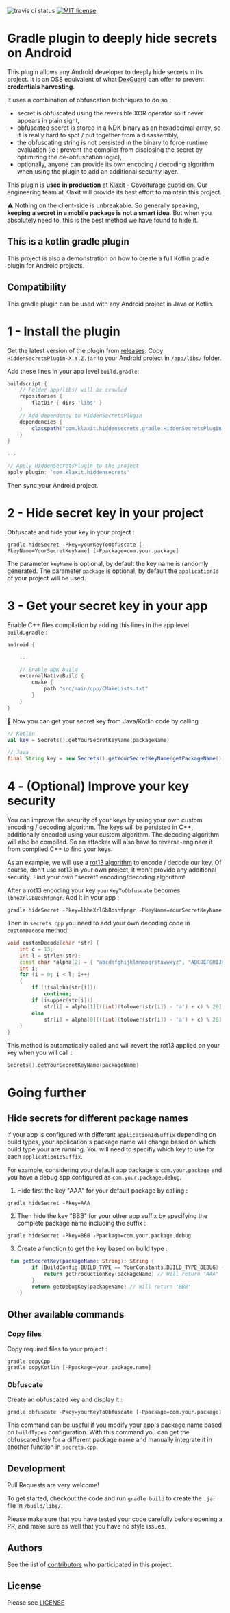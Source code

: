 ![travis ci status](https://travis-ci.org/klaxit/hidden-secrets-gradle-plugin.svg?branch=master)
[![MIT license](https://img.shields.io/github/license/klaxit/hidden-secrets-gradle-plugin)](https://github.com/klaxit/hidden-secrets-gradle-plugin/blob/master/LICENSE)

# Gradle plugin to deeply hide secrets on Android

This plugin allows any Android developer to deeply hide secrets in its project. It is an OSS equivalent of what [DexGuard](https://www.guardsquare.com/en/products/dexguard) can offer to prevent **credentials harvesting**.

It uses a combination of obfuscation techniques to do so :
- secret is obfuscated using the reversible XOR operator so it never appears in plain sight,
- obfuscated secret is stored in a NDK binary as an hexadecimal array, so it is really hard to spot / put together from a disassembly,
- the obfuscating string is not persisted in the binary to force runtime evaluation (ie : prevent the compiler from disclosing the secret by optimizing the de-obfuscation logic),
- optionally, anyone can provide its own encoding / decoding algorithm when using the plugin to add an additional security layer.

This plugin is **used in production** at [Klaxit - Covoiturage quotidien](https://play.google.com/store/apps/details?id=com.wayzup.wayzupapp). Our engineering team at Klaxit will provide its best effort to maintain this project.

⚠️ Nothing on the client-side is unbreakable. So generally speaking, **keeping a secret in a mobile package is not a smart idea**. But when you absolutely need to, this is the best method we have found to hide it.

## This is a kotlin gradle plugin
This project is also a demonstration on how to create a full Kotlin gradle plugin for Android projects.

## Compatibility
This gradle plugin can be used with any Android project in Java or Kotlin.

# 1 - Install the plugin

Get the latest version of the plugin from [releases](https://github.com/klaxit/hidden-secrets-gradle-plugin/releases).
Copy `HiddenSecretsPlugin-X.Y.Z.jar` to your Android project in `/app/libs/` folder.

Add these lines in your app level `build.gradle`:

```gradle
buildscript {
    // Folder app/libs/ will be crawled
    repositories {
        flatDir { dirs 'libs' }
    }
    // Add dependency to HiddenSecretsPlugin
    dependencies {
        classpath("com.klaxit.hiddensecrets.gradle:HiddenSecretsPlugin:X.Y.Z")
    }
}

...

// Apply HiddenSecretsPlugin to the project
apply plugin: 'com.klaxit.hiddensecrets'
```

Then sync your Android project.

# 2 - Hide secret key in your project

Obfuscate and hide your key in your project :
```shell
gradle hideSecret -Pkey=yourKeyToObfuscate [-PkeyName=YourSecretKeyName] [-Ppackage=com.your.package]
```
The parameter `keyName` is optional, by default the key name is randomly generated.
The parameter `package` is optional, by default the `applicationId` of your project will be used.

# 3 - Get your secret key in your app
Enable C++ files compilation by adding this lines in the app level `build.gradle` :
```gradle
android {

    ...

    // Enable NDK build
    externalNativeBuild {
        cmake {
            path "src/main/cpp/CMakeLists.txt"
        }
    }
}
```

👏 Now you can get your secret key from Java/Kotlin code by calling :
```kotlin
// Kotlin
val key = Secrets().getYourSecretKeyName(packageName)
```
```Java
// Java
final String key = new Secrets().getYourSecretKeyName(getPackageName());
```

# 4 - (Optional) Improve your key security
You can improve the security of your keys by using your own custom encoding / decoding algorithm. The keys will be persisted in C++, additionally encoded using your custom algorithm. The decoding algorithm will also be compiled. So an attacker will also have to reverse-engineer it from compiled C++ to find your keys.

As an example, we will use a [rot13 algorithm](https://en.wikipedia.org/wiki/ROT13) to encode / decode our key. Of course, don't use rot13 in your own project, it won't provide any additional security. Find your own "secret" encoding/decoding algorithm!

After a rot13 encoding your key `yourKeyToObfuscate` becomes `lbheXrlGbBoshfpngr`.
Add it in your app :
```shell
gradle hideSecret -Pkey=lbheXrlGbBoshfpngr -PkeyName=YourSecretKeyName
```

Then in `secrets.cpp` you need to add your own decoding code in `customDecode` method:
```cpp
void customDecode(char *str) {
    int c = 13;
    int l = strlen(str);
    const char *alpha[2] = { "abcdefghijklmnopqrstuvwxyz", "ABCDEFGHIJKLMNOPQRSTUVWXYZ"};
    int i;
    for (i = 0; i < l; i++)
    {
        if (!isalpha(str[i]))
            continue;
        if (isupper(str[i]))
            str[i] = alpha[1][((int)(tolower(str[i]) - 'a') + c) % 26];
        else
            str[i] = alpha[0][((int)(tolower(str[i]) - 'a') + c) % 26];
    }
}
```

This method is automatically called and will revert the rot13 applied on your key when you will call :
```kotlin
Secrets().getYourSecretKeyName(packageName)
```
# Going further
## Hide secrets for different package names
If your app is configured with different `applicationIdSuffix` depending on build types, your application's package name will change based on which build type your are running. You will need to specifiy which key to use for each `applicationIdSuffix`.

For example, considering your default app package is `com.your.package` and you have a debug app configured as `com.your.package.debug`.

1) Hide first the key "AAA" for your default package by calling :
```shell
gradle hideSecret -Pkey=AAA
```
2) Then hide the key "BBB" for your other app suffix by specifying the complete package name including the suffix :
```shell
gradle hideSecret -Pkey=BBB -Ppackage=com.your.package.debug
```
3) Create a function to get the key based on build type :
```kotlin
 fun getSecretKey(packageName: String): String {
        if (BuildConfig.BUILD_TYPE == YourConstants.BUILD_TYPE_DEBUG) {
            return getProductionKey(packageName) // Will return "AAA"
        }
        return getDebugKey(packageName) // Will return "BBB"
    }
```

## Other available commands

### Copy files
Copy required files to your project :
```shell
gradle copyCpp
gradle copyKotlin [-Ppackage=your.package.name]
```

### Obfuscate
Create an obfuscated key and display it :
```shell
gradle obfuscate -Pkey=yourKeyToObfuscate [-Ppackage=com.your.package]
```
This command can be useful if you modify your app's package name based on `buildTypes` configuration. With this command you can get the obfuscated key for a different package name and manually integrate it in another function in `secrets.cpp`.

## Development

Pull Requests are very welcome!

To get started, checkout the code and run `gradle build` to create the `.jar` file in `/build/libs/`.

Please make sure that you have tested your code carefully before opening a PR, and make sure as well that you have no style issues.

## Authors

See the list of [contributors](https://github.com/klaxit/hidden-secrets-gradle-plugin/contributors) who participated in this project.

## License

Please see [LICENSE](https://github.com/klaxit/hidden-secrets-gradle-plugin/blob/master/LICENSE)
